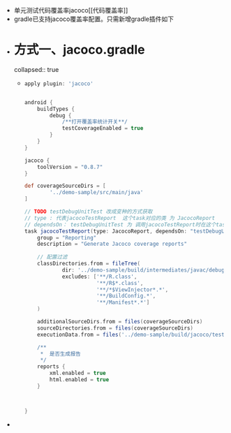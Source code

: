 - 单元测试代码覆盖率jacoco[[代码覆盖率]]
- gradle已支持jacoco覆盖率配置。只需新增gradle插件如下
- # 方式一、jacoco.gradle
  collapsed:: true
	- ```groovy
	  apply plugin: 'jacoco'
	  
	  
	  android {
	      buildTypes {
	          debug {
	              /**打开覆盖率统计开关**/
	              testCoverageEnabled = true
	          }
	      }
	  }
	  
	  jacoco {
	      toolVersion = "0.8.7"
	  }
	  
	  def coverageSourceDirs = [
	          '../demo-sample/src/main/java'
	  ]
	  
	  // TODO testDebugUnitTest 改成变种的方式获取
	  // type : 代表jacocoTestReport  这个task对应的类 为 JacocoReport
	  // dependsOn： testDebugUnitTest 为 调用jacocoTestReport时在这个task之前先执行testDebugUnitTest
	  task jacocoTestReport(type: JacocoReport, dependsOn: "testDebugUnitTest") {
	      group = "Reporting"
	      description = "Generate Jacoco coverage reports"
	      
	      // 配置过滤
	      classDirectories.from = fileTree(
	              dir: '../demo-sample/build/intermediates/javac/debug/classes',
	              excludes: ['**/R.class',
	                         '**/R$*.class',
	                         '**/*$ViewInjector*.*',
	                         '**/BuildConfig.*',
	                         '**/Manifest*.*']
	      )
	  
	      additionalSourceDirs.from = files(coverageSourceDirs)
	      sourceDirectories.from = files(coverageSourceDirs)
	      executionData.from = files('../demo-sample/build/jacoco/testDebugUnitTest.exec')
	  
	      /**
	       *  是否生成报告
	       */
	      reports {
	          xml.enabled = true
	          html.enabled = true
	      }
	  
	  
	  
	  }
	  ```
-